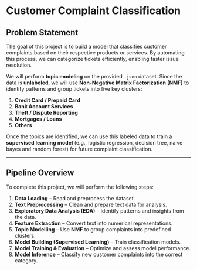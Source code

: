 # **Customer Complaint Classification**  

## **Problem Statement**  
The goal of this project is to build a model that classifies customer complaints based on their respective products or services. By automating this process, we can categorize tickets efficiently, enabling faster issue resolution.  

We will perform **topic modeling** on the provided `.json` dataset. Since the data is **unlabeled**, we will use **Non-Negative Matrix Factorization (NMF)** to identify patterns and group tickets into five key clusters:  

1. **Credit Card / Prepaid Card**  
2. **Bank Account Services**  
3. **Theft / Dispute Reporting**  
4. **Mortgages / Loans**  
5. **Others**  

Once the topics are identified, we can use this labeled data to train a **supervised learning model** (e.g., logistic regression, decision tree, naive bayes and random forest) for future complaint classification.  

---  

## **Pipeline Overview**  
To complete this project, we will perform the following steps:  

1. **Data Loading** – Read and preprocess the dataset.  
2. **Text Preprocessing** – Clean and prepare text data for analysis.  
3. **Exploratory Data Analysis (EDA)** – Identify patterns and insights from the data.  
4. **Feature Extraction** – Convert text into numerical representations.  
5. **Topic Modelling** – Use **NMF** to group complaints into predefined clusters.  
6. **Model Building (Supervised Learning)** – Train classification models.  
7. **Model Training & Evaluation** – Optimize and assess model performance.  
8. **Model Inference** – Classify new customer complaints into the correct category.  
 
